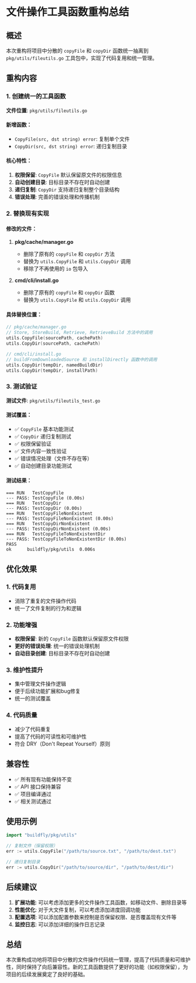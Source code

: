 # 文件操作工具函数重构总结

## 概述

本次重构将项目中分散的 `copyFile` 和 `copyDir` 函数统一抽离到 `pkg/utils/fileutils.go` 工具包中，实现了代码复用和统一管理。

## 重构内容

### 1. 创建统一的工具函数

**文件位置**: `pkg/utils/fileutils.go`

#### 新增函数：

- `CopyFile(src, dst string) error`: 复制单个文件
- `CopyDir(src, dst string) error`: 递归复制目录

#### 核心特性：

1. **权限保留**: `CopyFile` 默认保留原文件的权限信息
2. **自动创建目录**: 目标目录不存在时自动创建
3. **递归复制**: `CopyDir` 支持递归复制整个目录结构
4. **错误处理**: 完善的错误处理和传播机制

### 2. 替换现有实现

#### 修改的文件：

1. **pkg/cache/manager.go**
   - 删除了原有的 `copyFile` 和 `copyDir` 方法
   - 替换为 `utils.CopyFile` 和 `utils.CopyDir` 调用
   - 移除了不再使用的 `io` 包导入

2. **cmd/cli/install.go**
   - 删除了原有的 `copyFile` 和 `copyDir` 函数
   - 替换为 `utils.CopyFile` 和 `utils.CopyDir` 调用

#### 具体替换位置：

```go
// pkg/cache/manager.go
// Store, StoreBuild, Retrieve, RetrieveBuild 方法中的调用
utils.CopyFile(sourcePath, cachePath)
utils.CopyDir(sourcePath, cachePath)

// cmd/cli/install.go
// buildFromDownloadedSource 和 installDirectly 函数中的调用
utils.CopyDir(tempDir, namedBuildDir)
utils.CopyDir(tempDir, installPath)
```

### 3. 测试验证

**测试文件**: `pkg/utils/fileutils_test.go`

#### 测试覆盖：

- ✅ `CopyFile` 基本功能测试
- ✅ `CopyDir` 递归复制测试
- ✅ 权限保留验证
- ✅ 文件内容一致性验证
- ✅ 错误情况处理（文件不存在等）
- ✅ 自动创建目录功能测试

#### 测试结果：
```
=== RUN   TestCopyFile
--- PASS: TestCopyFile (0.00s)
=== RUN   TestCopyDir
--- PASS: TestCopyDir (0.00s)
=== RUN   TestCopyFileNonExistent
--- PASS: TestCopyFileNonExistent (0.00s)
=== RUN   TestCopyDirNonExistent
--- PASS: TestCopyDirNonExistent (0.00s)
=== RUN   TestCopyFileToNonExistentDir
--- PASS: TestCopyFileToNonExistentDir (0.00s)
PASS
ok  	buildfly/pkg/utils	0.006s
```

## 优化效果

### 1. 代码复用
- 消除了重复的文件操作代码
- 统一了文件复制的行为和逻辑

### 2. 功能增强
- **权限保留**: 新的 `CopyFile` 函数默认保留原文件权限
- **更好的错误处理**: 统一的错误处理机制
- **自动目录创建**: 目标目录不存在时自动创建

### 3. 维护性提升
- 集中管理文件操作逻辑
- 便于后续功能扩展和bug修复
- 统一的测试覆盖

### 4. 代码质量
- 减少了代码重复
- 提高了代码的可读性和可维护性
- 符合 DRY（Don't Repeat Yourself）原则

## 兼容性

- ✅ 所有现有功能保持不变
- ✅ API 接口保持兼容
- ✅ 项目编译通过
- ✅ 相关测试通过

## 使用示例

```go
import "buildfly/pkg/utils"

// 复制文件（保留权限）
err := utils.CopyFile("/path/to/source.txt", "/path/to/dest.txt")

// 递归复制目录
err := utils.CopyDir("/path/to/source/dir", "/path/to/dest/dir")
```

## 后续建议

1. **扩展功能**: 可以考虑添加更多的文件操作工具函数，如移动文件、删除目录等
2. **性能优化**: 对于大文件复制，可以考虑添加进度回调功能
3. **配置选项**: 可以添加配置参数来控制是否保留权限、是否覆盖现有文件等
4. **监控日志**: 可以添加详细的操作日志记录

## 总结

本次重构成功地将项目中分散的文件操作代码统一管理，提高了代码质量和可维护性，同时保持了向后兼容性。新的工具函数提供了更好的功能（如权限保留），为项目的后续发展奠定了良好的基础。
